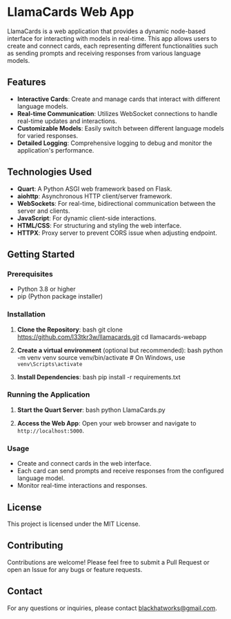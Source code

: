 # LlamaCards Web App

LlamaCards is a web application that provides a dynamic node-based interface for interacting with models in real-time. This app allows users to create and connect cards, each representing different functionalities such as sending prompts and receiving responses from various language models.

## Features

- **Interactive Cards**: Create and manage cards that interact with different language models.
- **Real-time Communication**: Utilizes WebSocket connections to handle real-time updates and interactions.
- **Customizable Models**: Easily switch between different language models for varied responses.
- **Detailed Logging**: Comprehensive logging to debug and monitor the application's performance.

## Technologies Used

- **Quart**: A Python ASGI web framework based on Flask.
- **aiohttp**: Asynchronous HTTP client/server framework.
- **WebSockets**: For real-time, bidirectional communication between the server and clients.
- **JavaScript**: For dynamic client-side interactions.
- **HTML/CSS**: For structuring and styling the web interface.
- **HTTPX**: Proxy server to prevent CORS issue when adjusting endpoint.

## Getting Started

### Prerequisites

- Python 3.8 or higher
- pip (Python package installer)

### Installation

1. **Clone the Repository**:
    bash
    git clone https://github.com/l33tkr3w/llamacards.git
    cd llamacards-webapp
    

2. **Create a virtual environment** (optional but recommended):
    bash
    python -m venv venv
    source venv/bin/activate  # On Windows, use `venv\Scripts\activate`
    

3. **Install Dependencies**:
    bash
    pip install -r requirements.txt
    

### Running the Application

1. **Start the Quart Server**:
    bash
    python LlamaCards.py
    

2. **Access the Web App**:
    Open your web browser and navigate to `http://localhost:5000`.

### Usage

- Create and connect cards in the web interface.
- Each card can send prompts and receive responses from the configured language model.
- Monitor real-time interactions and responses.


## License

This project is licensed under the MIT License.

## Contributing

Contributions are welcome! Please feel free to submit a Pull Request or open an Issue for any bugs or feature requests.

## Contact

For any questions or inquiries, please contact [blackhatworks@gmail.com](mailto:blackhatworks@gmail.com).

